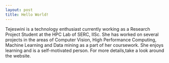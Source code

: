 ```yaml
---
layout: post
title: Hello World!
---
```


Tejeswini is a technology enthusiast currently working as a Research Project Student at the HPC Lab of SERC, IISc. She has worked on several projects in the areas of Computer Vision, High Performance Computing, Machine Learning and Data mining as a part of her coursework. She enjoys learning and is a self-motivated person. For more details,take a look around the website.


